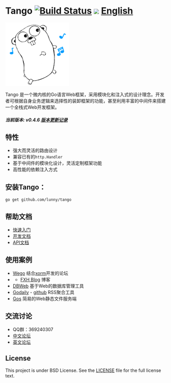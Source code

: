 Tango [![Build Status](https://drone.io/github.com/lunny/tango/status.png)](https://drone.io/github.com/lunny/tango/latest) [![](http://gocover.io/_badge/github.com/lunny/tango)](http://gocover.io/github.com/lunny/tango) [English](README.md)
=======================

![Tango Logo](logo.png)

Tango 是一个微内核的Go语言Web框架，采用模块化和注入式的设计理念。开发者可根据自身业务逻辑来选择性的装卸框架的功能，甚至利用丰富的中间件来搭建一个全栈式Web开发框架。

##### 当前版本: v0.4.6   [版本更新记录](https://github.com/lunny/tango/releases)

## 特性
- 强大而灵活的路由设计
- 兼容已有的`http.Handler`
- 基于中间件的模块化设计，灵活定制框架功能
- 高性能的依赖注入方式

## 安装Tango：
    go get github.com/lunny/tango

## 帮助文档
- [快速入门](https://github.com/lunny/tango/wiki/QuickStart)
- [开发文档](https://github.com/lunny/tango/wiki/ZH_Home)
- [API文档](https://gowalker.org/github.com/lunny/tango)

## 使用案例
- [Wego](https://github.com/go-tango/wego)  结合[xorm](http://www.xorm.io/)开发的论坛
- - [FXH Blog](https://github.com/gofxh/blog) 博客
- [DBWeb](https://github.com/go-xorm/dbweb) 基于Web的数据库管理工具
- [Godaily](http://godaily.org) - [github](https://github.com/godaily/news) RSS聚合工具
- [Gos](https://github.com/go-tango/gos)  简易的Web静态文件服务端

## 交流讨论
- QQ群：369240307
- [中文论坛](https://groups.google.com/forum/#!forum/go-tango)
- [英文论坛](https://groups.google.com/forum/#!forum/go-tango)

## License
This project is under BSD License. See the [LICENSE](LICENSE) file for the full license text.
